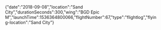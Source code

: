 {"date":"2018-09-08","location":"Sand City","durationSeconds":300,"wing":"BGD Epic M","launchTime":1536364800066,"flightNumber":67,"type":"flightlog","flying-location":"Sand City"}
